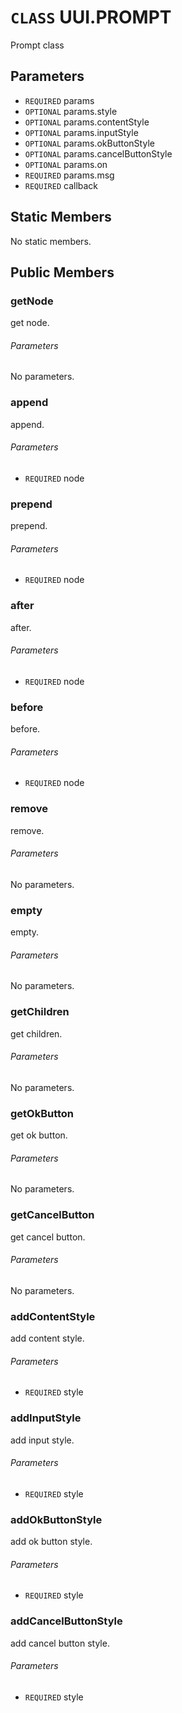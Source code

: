 # `CLASS` UUI.PROMPT
Prompt class

## Parameters
* `REQUIRED` params 
* `OPTIONAL` params.style 
* `OPTIONAL` params.contentStyle 
* `OPTIONAL` params.inputStyle 
* `OPTIONAL` params.okButtonStyle 
* `OPTIONAL` params.cancelButtonStyle 
* `OPTIONAL` params.on 
* `REQUIRED` params.msg 
* `REQUIRED` callback 

## Static Members
No static members.

## Public Members

### getNode
get node.
###### Parameters
No parameters.

### append
append.
###### Parameters
* `REQUIRED` node

### prepend
prepend.
###### Parameters
* `REQUIRED` node

### after
after.
###### Parameters
* `REQUIRED` node

### before
before.
###### Parameters
* `REQUIRED` node

### remove
remove.
###### Parameters
No parameters.

### empty
empty.
###### Parameters
No parameters.

### getChildren
get children.
###### Parameters
No parameters.

### getOkButton
get ok button.
###### Parameters
No parameters.

### getCancelButton
get cancel button.
###### Parameters
No parameters.

### addContentStyle
add content style.
###### Parameters
* `REQUIRED` style

### addInputStyle
add input style.
###### Parameters
* `REQUIRED` style

### addOkButtonStyle
add ok button style.
###### Parameters
* `REQUIRED` style

### addCancelButtonStyle
add cancel button style.
###### Parameters
* `REQUIRED` style
